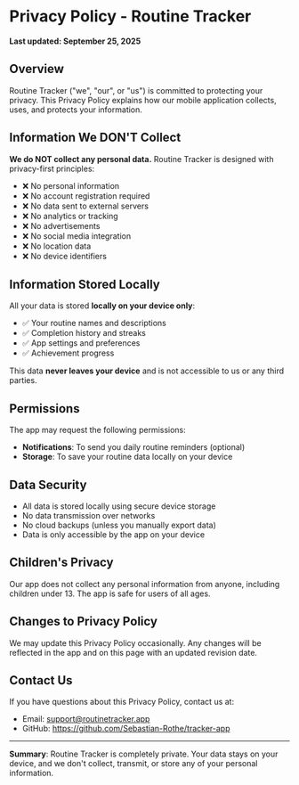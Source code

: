 # Privacy Policy - Routine Tracker

**Last updated: September 25, 2025**

## Overview

Routine Tracker ("we", "our", or "us") is committed to protecting your privacy. This Privacy Policy explains how our mobile application collects, uses, and protects your information.

## Information We DON'T Collect

**We do NOT collect any personal data.** Routine Tracker is designed with privacy-first principles:

- ❌ No personal information
- ❌ No account registration required
- ❌ No data sent to external servers
- ❌ No analytics or tracking
- ❌ No advertisements
- ❌ No social media integration
- ❌ No location data
- ❌ No device identifiers

## Information Stored Locally

All your data is stored **locally on your device only**:

- ✅ Your routine names and descriptions
- ✅ Completion history and streaks
- ✅ App settings and preferences
- ✅ Achievement progress

This data **never leaves your device** and is not accessible to us or any third parties.

## Permissions

The app may request the following permissions:

- **Notifications**: To send you daily routine reminders (optional)
- **Storage**: To save your routine data locally on your device

## Data Security

- All data is stored locally using secure device storage
- No data transmission over networks
- No cloud backups (unless you manually export data)
- Data is only accessible by the app on your device

## Children's Privacy

Our app does not collect any personal information from anyone, including children under 13. The app is safe for users of all ages.

## Changes to Privacy Policy

We may update this Privacy Policy occasionally. Any changes will be reflected in the app and on this page with an updated revision date.

## Contact Us

If you have questions about this Privacy Policy, contact us at:
- Email: support@routinetracker.app
- GitHub: https://github.com/Sebastian-Rothe/tracker-app

---

**Summary**: Routine Tracker is completely private. Your data stays on your device, and we don't collect, transmit, or store any of your personal information.